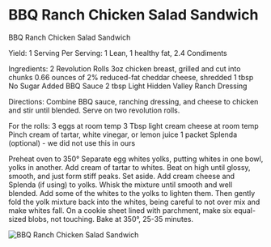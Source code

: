 # BBQ Ranch Chicken Salad Sandwich



BBQ Ranch Chicken Salad Sandwich

Yield: 1 Serving
Per Serving: 1 Lean, 1 healthy fat, 2.4 Condiments

Ingredients:
2 Revolution Rolls
3oz chicken breast, grilled and cut into chunks
0.66 ounces of 2% reduced-fat cheddar cheese, shredded
1 tbsp No Sugar Added BBQ Sauce
2 tbsp Light Hidden Valley Ranch Dressing

Directions:
Combine BBQ sauce, ranching dressing, and cheese to chicken and stir until blended. Serve on two revolution rolls.

For the rolls:
3 eggs at room temp
3 Tbsp light cream cheese at room temp
Pinch cream of tartar, white vinegar, or lemon juice
1 packet Splenda (optional) - we did not use this in ours

Preheat oven to 350°
Separate egg whites yolks, putting whites in one bowl, yolks in another.
Add cream of tartar to whites. Beat on high until glossy, smooth, and just form stiff peaks. Set aside.
Add cream cheese and Splenda (if using) to yolks. Whisk the mixture until smooth and well blended.
Add some of the whites to the yolks to lighten them.
Then gently fold the yolk mixture back into the whites, being careful to not over mix and make whites fall.
On a cookie sheet lined with parchment, make six equal-sized blobs, not touching.
Bake at 350°, 25-35 minutes.

![BBQ Ranch Chicken Salad Sandwich](images/BBQ%20Ranch%20Chicken%20Salad%20Sandwich.png)

